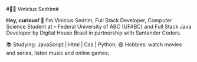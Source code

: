 #👨‍💻 Vinicius Sedrim#

**Hey, curious! 👋**
I'm Vinicius Sedrim, Full Stack Developer, Computer Science Student at – Federal University of ABC (UFABC) and Full Stack Java Developer by Digital House Brasil in partnership with Santander Coders.

📚 Studying: JavaScript | Html | Css | Python;
😄 Hobbies: watch movies and series, listen music and online games;
